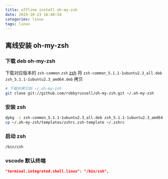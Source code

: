 ```yaml
---
title: offline install oh-my-zsh
date: 2019-10-23 16:40:54
categories: linux
tags: linux
---
```


## 离线安装 oh-my-zsh

### 下载 deb oh-my-zsh

下载对应版本的 `zsh-common` `zsh`
[zsh](http://archive.ubuntu.com/ubuntu/pool/main/z/zsh/)
将 `zsh-common_5.1.1-1ubuntu2.3_all.deb` `zsh_5.1.1-1ubuntu2.3_amd64.deb` 拷贝

```bash
# 下载并拷贝到 ~/.oh-my-zsh
git clone git://github.com/robbyrussell/oh-my-zsh.git ~/.oh-my-zsh
```

### 安装 zsh

```bash
dpkg -i zsh-common_5.1.1-1ubuntu2.3_all.deb zsh_5.1.1-1ubuntu2.3_amd64.deb
cp ~/.oh-my-zsh/templates/zshrc.zsh-template ~/.zshrc
```

### 启动 zsh

```bash
/bin/zsh
```

### vscode 默认终端

```json
"terminal.integrated.shell.linux": "/bin/zsh",
```
